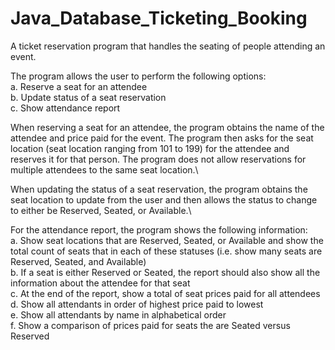 # Java_Database_Ticketing_Booking

A ticket reservation program that handles the seating of people attending an event. 

The program allows the user to perform the following options:\
a.	Reserve a seat for an attendee\
b.	Update status of a seat reservation\
c.	Show attendance report

When reserving a seat for an attendee, the program obtains the name of the attendee and price paid for the event. The program then asks for the seat location (seat location ranging from 101 to 199) for the attendee and reserves it for that person. The program does not allow reservations for multiple attendees to the same seat location.\

When updating the status of a seat reservation, the program obtains the seat location to update from the user and then allows the status to change to either be Reserved, Seated, or Available.\

For the attendance report, the program shows the following information:\
a.	Show seat locations that are Reserved, Seated, or Available and show the total count of seats that in each of these statuses (i.e. show many seats are Reserved, Seated, and Available)\
b.	If a seat is either Reserved or Seated, the report should also show all the information about the attendee for that seat\
c.	At the end of the report, show a total of seat prices paid for all attendees \
d. Show all attendants in order of highest price paid to lowest\
e.	Show all attendants by name in alphabetical order\
f.	Show a comparison of prices paid for seats the are Seated versus Reserved


